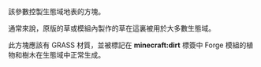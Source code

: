 該參數控製生態域地表的方塊。

通常來說，原版的草或模組內製作的草在這裏被用於大多數生態域。

此方塊應該有 GRASS 材質，並被標記在 <b>minecraft:dirt</b> 標簽中 Forge 模組的植物和樹木在生態域中正常生成。